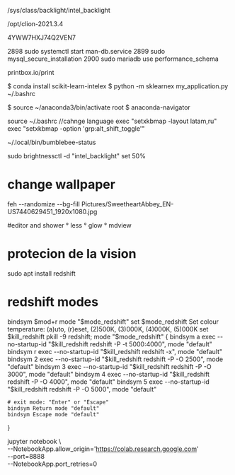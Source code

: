 

/sys/class/backlight/intel_backlight

/opt/clion-2021.3.4

4YWW7HXJ74Q2VEN7

2898  sudo systemctl start man-db.service
 2899  sudo mysql_secure_installation
 2900  sudo mariadb
use performance_schema


printbox.io/print

$ conda install scikit-learn-intelex
        $ python -m sklearnex my_application.py
~/.bashrc
 
$ source ~/anaconda3/bin/activate root
$ anaconda-navigator

source ~/.bashrc 
//cahnge language
exec "setxkbmap -layout latam,ru"
exec "setxkbmap -option 'grp:alt_shift_toggle'"

~/.local/bin/bumblebee-status 

sudo brightnessctl -d "intel_backlight" set 50%

# change wallpaper
feh --randomize --bg-fill Pictures/SweetheartAbbey_EN-US7440629451_1920x1080.jpg 

#editor and shower
° less
° glow
° mdview

# protecion de la vision
sudo apt install redshift

# redshift modes
bindsym $mod+r mode "$mode_redshift"
set $mode_redshift Set colour temperature: (a)uto, (r)eset, (2)500K, (3)000K, (4)000K, (5)000K
set $kill_redshift pkill -9 redshift;
mode "$mode_redshift" {
    bindsym a exec --no-startup-id "$kill_redshift redshift -P -t 5000:4000", mode "default"
    bindsym r exec --no-startup-id "$kill_redshift redshift -x", mode "default"
    bindsym 2 exec --no-startup-id "$kill_redshift redshift -P -O 2500", mode "default"
    bindsym 3 exec --no-startup-id "$kill_redshift redshift -P -O 3000", mode "default"
    bindsym 4 exec --no-startup-id "$kill_redshift redshift -P -O 4000", mode "default"
    bindsym 5 exec --no-startup-id "$kill_redshift redshift -P -O 5000", mode "default"
 
    # exit mode: "Enter" or "Escape"
    bindsym Return mode "default"
    bindsym Escape mode "default"
}

jupyter notebook \  
  --NotebookApp.allow_origin='https://colab.research.google.com' \
  --port=8888 \
  --NotebookApp.port_retries=0

